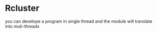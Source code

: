 Rcluster
========

you can develope a program in single thread and the module will translate into muti-threads 
